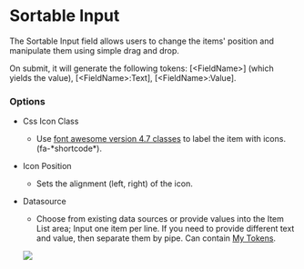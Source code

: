 # Sortable Input

The Sortable Input field allows users to change the items' position and manipulate them using simple drag and drop.

On submit, it will generate the following tokens: \[&lt;FieldName&gt;\] \(which yields the value\), \[&lt;FieldName&gt;:Text\], \[&lt;FieldName&gt;:Value\].

### Options

* Css Icon Class

  * Use [font awesome version 4.7 classes](http://fontawesome.io/icons/) to label the item with icons. \(fa-\*shortcode\*\).

* Icon Position

  * Sets the alignment \(left, right\) of the icon.

* Datasource

  * Choose from existing data sources or provide values into the Item List area; Input one item per line. If you need to provide different text and value, then separate them by pipe. Can contain [My Tokens](http://www.dnnsharp.com/dnn/modules/my-custom-tokens).

  ![](https://s3.amazonaws.com/static.dnnsharp.com/documentation/2017/07/chrome_2017-07-11_15-29-18.png)



